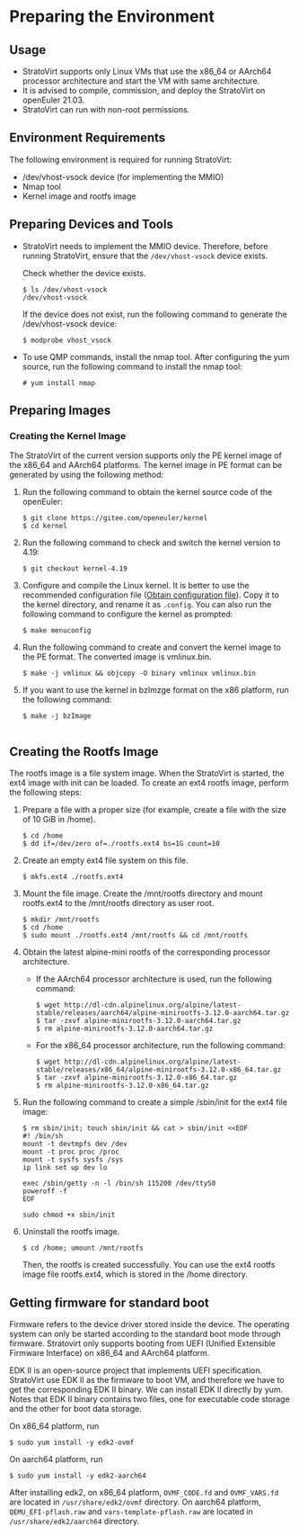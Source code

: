 # Preparing the Environment


## Usage

- StratoVirt supports only Linux VMs that use the x86_64 or AArch64 processor architecture and start the VM with same architecture.
- It is advised to compile, commission, and deploy the StratoVirt on openEuler 21.03.
- StratoVirt can run with non-root permissions.

## Environment Requirements

The following environment is required for running StratoVirt:

- /dev/vhost-vsock device (for implementing the MMIO)
- Nmap tool
- Kernel image and rootfs image



## Preparing Devices and Tools

- StratoVirt needs to implement the MMIO device. Therefore, before running StratoVirt, ensure that the `/dev/vhost-vsock` device exists.

  Check whether the device exists.

  ```
  $ ls /dev/vhost-vsock
  /dev/vhost-vsock
  ```

  If the device does not exist, run the following command to generate the /dev/vhost-vsock device:

  ```
  $ modprobe vhost_vsock
  ```


- To use QMP commands, install the nmap tool. After configuring the yum source, run the following command to install the nmap tool:

  ```
  # yum install nmap
  ```

## Preparing Images

### Creating the Kernel Image

The StratoVirt of the current version supports only the PE kernel image of the x86_64 and AArch64 platforms. The kernel image in PE format can be generated by using the following method:

1. Run the following command to obtain the kernel source code of the openEuler:

   ```
   $ git clone https://gitee.com/openeuler/kernel
   $ cd kernel
   ```

2. Run the following command to check and switch the kernel version to 4.19:

   ```
   $ git checkout kernel-4.19
   ```

3. Configure and compile the Linux kernel. It is better to use the recommended configuration file ([Obtain configuration file](https://gitee.com/openeuler/stratovirt/tree/master/docs/kernel_config)). Copy it to the kernel directory, and rename it as `.config`. You can also run the following command to configure the kernel as prompted:

   ```
   $ make menuconfig
   ```

4. Run the following command to create and convert the kernel image to the PE format. The converted image is vmlinux.bin.

   ```
   $ make -j vmlinux && objcopy -O binary vmlinux vmlinux.bin
   ```
   
5. If you want to use the kernel in bzImzge format on the x86 platform, run the following command:

   ```
   $ make -j bzImage
     ​

## Creating the Rootfs Image

The rootfs image is a file system image. When the StratoVirt is started, the ext4 image with init can be loaded. To create an ext4 rootfs image, perform the following steps:

1. Prepare a file with a proper size (for example, create a file with the size of 10 GiB in /home).

   ```
   $ cd /home
   $ dd if=/dev/zero of=./rootfs.ext4 bs=1G count=10
   ```

2. Create an empty ext4 file system on this file.

   ```
   $ mkfs.ext4 ./rootfs.ext4
   ```

3. Mount the file image. Create the /mnt/rootfs directory and mount rootfs.ext4 to the /mnt/rootfs directory as user root.

   ```
   $ mkdir /mnt/rootfs
   $ cd /home
   $ sudo mount ./rootfs.ext4 /mnt/rootfs && cd /mnt/rootfs
   ```
   
4. Obtain the latest alpine-mini rootfs of the corresponding processor architecture.

   - If the AArch64 processor architecture is used, run the following command:

     ```
     $ wget http://dl-cdn.alpinelinux.org/alpine/latest-stable/releases/aarch64/alpine-minirootfs-3.12.0-aarch64.tar.gz
     $ tar -zxvf alpine-minirootfs-3.12.0-aarch64.tar.gz
     $ rm alpine-minirootfs-3.12.0-aarch64.tar.gz
     ```


   - For the x86_64 processor architecture, run the following command:

     ```
     $ wget http://dl-cdn.alpinelinux.org/alpine/latest-stable/releases/x86_64/alpine-minirootfs-3.12.0-x86_64.tar.gz
     $ tar -zxvf alpine-minirootfs-3.12.0-x86_64.tar.gz
     $ rm alpine-minirootfs-3.12.0-x86_64.tar.gz
     ```


5. Run the following command to create a simple /sbin/init for the ext4 file image:

   ```
   $ rm sbin/init; touch sbin/init && cat > sbin/init <<EOF
   #! /bin/sh
   mount -t devtmpfs dev /dev
   mount -t proc proc /proc
   mount -t sysfs sysfs /sys
   ip link set up dev lo
   
   exec /sbin/getty -n -l /bin/sh 115200 /dev/ttyS0
   poweroff -f
   EOF
   
   sudo chmod +x sbin/init
   ```

6. Uninstall the rootfs image.

   ```
   $ cd /home; umount /mnt/rootfs
   ```

   Then, the rootfs is created successfully. You can use the ext4 rootfs image file rootfs.ext4, which is stored in the /home directory.

## Getting firmware for standard boot

Firmware refers to the device driver stored inside the device. The operating system can only be started according to the standard boot mode through firmware. Stratovirt only supports booting from UEFI (Unified Extensible Firmware Interface) on x86_64 and AArch64 platform.

EDK II is an open-source project that implements UEFI specification. StratoVirt use EDK II as the firmware to boot VM, and therefore we have to get the corresponding EDK II binary. We can install EDK II directly by yum. Notes that EDK II binary contains two files, one for executable code storage and the other for boot data storage.

On x86_64 platform, run

```shell
$ sudo yum install -y edk2-ovmf
```

On aarch64 platform, run

```shell
$ sudo yum install -y edk2-aarch64
```

After installing edk2, on x86_64 platform, `OVMF_CODE.fd` and `OVMF_VARS.fd` are located in `/usr/share/edk2/ovmf` directory. On aarch64 platform, `QEMU_EFI-pflash.raw` and `vars-template-pflash.raw` are located in `/usr/share/edk2/aarch64` directory.
